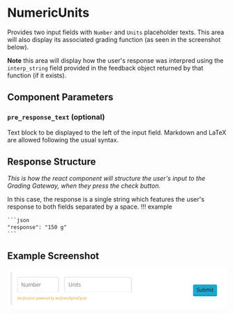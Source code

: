 # NumericUnits

Provides two input fields with `Number` and `Units` placeholder texts. This area will also display its associated grading function (as seen in the screenshot below). 

**Note** this area will display how the user's response was interpred using the `interp_string` field provided in the feedback object returned by that function (if it exists).

## Component Parameters 
### `pre_response_text` (optional)
Text block to be displayed to the left of the input field. Markdown and LaTeX are allowed following the usual syntax.

## Response Structure
*This is how the react component will structure the user's input to the Grading Gateway, when they press the check button.* 

In this case, the response is a single string which features the user's response to both fields separated by a space.
!!! example 

    ```json 
    "response": "150 g"
    ```

## Example Screenshot 
![Screenshot](screenshots/NumericUnits.jpg)
